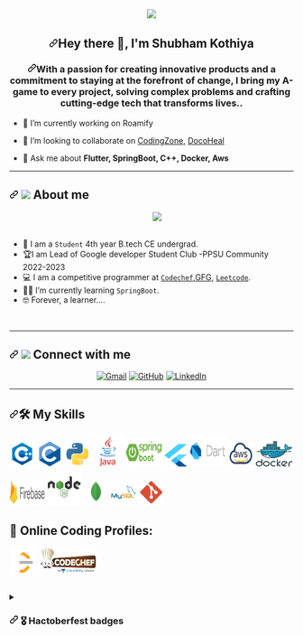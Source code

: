 <!--  - 👋 Hi, I’m @theshubh007 Shubham Kothiya
- 👀 I’m interested in competitive programming
- 🌱 Flutter, Nodejs, Springboot, Docker, Aws.
- My Applications on playstore:
   1.https://play.google.com/store/apps/details?id=com.shubh.Docoheal
   2.https://play.google.com/store/apps/details?id=com.shubh.codingzone
- 📫 How to reach me :https://www.linkedin.com/in/shubham-kothiya-7999451b9/
 -->

 <div align="center">
    
<!--<img src = "https://github.com/theshubh007/theshubh007/blob/main/gitartwork.svg"> -->
<img src = "https://firebasestorage.googleapis.com/v0/b/jarvis-b322c.appspot.com/o/gitartwork.svg?alt=media&token=4c327e68-d71a-472b-b2d1-817c09bff0ef">
    
</div>

 <article class="markdown-body entry-content container-lg f5" itemprop="text"><h1 align="center" dir="auto"><a id="user-content-hi--im-abhishek-bhatt" class="anchor" aria-hidden="true" href="#hi--im-abhishek-bhatt"><svg class="octicon octicon-link" viewBox="0 0 16 16" version="1.1" width="16" height="16" aria-hidden="true"><path d="m7.775 3.275 1.25-1.25a3.5 3.5 0 1 1 4.95 4.95l-2.5 2.5a3.5 3.5 0 0 1-4.95 0 .751.751 0 0 1 .018-1.042.751.751 0 0 1 1.042-.018 1.998 1.998 0 0 0 2.83 0l2.5-2.5a2.002 2.002 0 0 0-2.83-2.83l-1.25 1.25a.751.751 0 0 1-1.042-.018.751.751 0 0 1-.018-1.042Zm-4.69 9.64a1.998 1.998 0 0 0 2.83 0l1.25-1.25a.751.751 0 0 1 1.042.018.751.751 0 0 1 .018 1.042l-1.25 1.25a3.5 3.5 0 1 1-4.95-4.95l2.5-2.5a3.5 3.5 0 0 1 4.95 0 .751.751 0 0 1-.018 1.042.751.751 0 0 1-1.042.018 1.998 1.998 0 0 0-2.83 0l-2.5 2.5a1.998 1.998 0 0 0 0 2.83Z"></path></svg></a>Hey there <g-emoji class="g-emoji" alias="wave" fallback-src="https://github.githubassets.com/images/icons/emoji/unicode/1f44b.png">👋</g-emoji>, I'm Shubham Kothiya</h1>
<h3 align="center" dir="auto"><a id="user-content-self-motivated-quick-learner-and-tech-savvy-professional-who-believes-in-upgrading-skills-and-knowledge-levels-as-continuous-process-to-handle-new-technologies" class="anchor" aria-hidden="true" href="#self-motivated-quick-learner-and-tech-savvy-professional-who-believes-in-upgrading-skills-and-knowledge-levels-as-continuous-process-to-handle-new-technologies"><svg class="octicon octicon-link" viewBox="0 0 16 16" version="1.1" width="16" height="16" aria-hidden="true"><path d="m7.775 3.275 1.25-1.25a3.5 3.5 0 1 1 4.95 4.95l-2.5 2.5a3.5 3.5 0 0 1-4.95 0 .751.751 0 0 1 .018-1.042.751.751 0 0 1 1.042-.018 1.998 1.998 0 0 0 2.83 0l2.5-2.5a2.002 2.002 0 0 0-2.83-2.83l-1.25 1.25a.751.751 0 0 1-1.042-.018.751.751 0 0 1-.018-1.042Zm-4.69 9.64a1.998 1.998 0 0 0 2.83 0l1.25-1.25a.751.751 0 0 1 1.042.018.751.751 0 0 1 .018 1.042l-1.25 1.25a3.5 3.5 0 1 1-4.95-4.95l2.5-2.5a3.5 3.5 0 0 1 4.95 0 .751.751 0 0 1-.018 1.042.751.751 0 0 1-1.042.018 1.998 1.998 0 0 0-2.83 0l-2.5 2.5a1.998 1.998 0 0 0 0 2.83Z"></path></svg></a>With a passion for creating innovative products and a commitment to staying at the forefront of change, I bring my A-game to every project, solving complex problems and crafting cutting-edge tech that transforms lives..</h3>
<!-- <p align="left" dir="auto"> <a target="_blank" rel="noopener noreferrer nofollow" href="https://camo.githubusercontent.com/83bf537d02373e706902479ab1c836aaa825388434800069e0c68beaa1d8494e/68747470733a2f2f6b6f6d617265762e636f6d2f67687076632f3f757365726e616d653d626861747461626869303133266c6162656c3d50726f66696c65253230766965777326636f6c6f723d306537356236267374796c653d666c6174"><img src="https://camo.githubusercontent.com/83bf537d02373e706902479ab1c836aaa825388434800069e0c68beaa1d8494e/68747470733a2f2f6b6f6d617265762e636f6d2f67687076632f3f757365726e616d653d626861747461626869303133266c6162656c3d50726f66696c65253230766965777326636f6c6f723d306537356236267374796c653d666c6174" alt="bhattabhi013" data-canonical-src="https://komarev.com/ghpvc/?username=bhattabhi013&amp;label=Profile%20views&amp;color=0e75b6&amp;style=flat" style="max-width: 100%;"></a> </p>-->
<ul dir="auto"> 
<li>
<p dir="auto"><g-emoji class="g-emoji" alias="telescope" fallback-src="https://github.githubassets.com/images/icons/emoji/unicode/1f52d.png">🔭</g-emoji> I’m currently working on Roamify</p>
</li>
<li>
<p dir="auto"><g-emoji class="g-emoji" alias="dancers" fallback-src="https://github.githubassets.com/images/icons/emoji/unicode/1f46f.png">👯</g-emoji> I’m looking to collaborate on <a href="https://play.google.com/store/apps/details?id=com.shubh.codingzone">CodingZone</a>, <a href="https://play.google.com/store/apps/details?id=com.shubh.Docoheal">DocoHeal</a></p>
</li>
<li>
<p dir="auto"><g-emoji class="g-emoji" alias="speech_balloon" fallback-src="https://github.githubassets.com/images/icons/emoji/unicode/1f4ac.png">💬</g-emoji> Ask me about <strong>Flutter, SpringBoot, C++, Docker, Aws</strong></p>
</li>
<!-- <li>
<p dir="auto"><g-emoji class="g-emoji" alias="zap" fallback-src="https://github.githubassets.com/images/icons/emoji/unicode/26a1.png">⚡</g-emoji> Fun fact <strong>Earth is not flat.</strong></p>
</li> -->
</ul>
<hr>
<h2 dir="auto"><a id="user-content-----about-me" class="anchor" aria-hidden="true" href="#----about-me"><svg class="octicon octicon-link" viewBox="0 0 16 16" version="1.1" width="16" height="16" aria-hidden="true"><path d="m7.775 3.275 1.25-1.25a3.5 3.5 0 1 1 4.95 4.95l-2.5 2.5a3.5 3.5 0 0 1-4.95 0 .751.751 0 0 1 .018-1.042.751.751 0 0 1 1.042-.018 1.998 1.998 0 0 0 2.83 0l2.5-2.5a2.002 2.002 0 0 0-2.83-2.83l-1.25 1.25a.751.751 0 0 1-1.042-.018.751.751 0 0 1-.018-1.042Zm-4.69 9.64a1.998 1.998 0 0 0 2.83 0l1.25-1.25a.751.751 0 0 1 1.042.018.751.751 0 0 1 .018 1.042l-1.25 1.25a3.5 3.5 0 1 1-4.95-4.95l2.5-2.5a3.5 3.5 0 0 1 4.95 0 .751.751 0 0 1-.018 1.042.751.751 0 0 1-1.042.018 1.998 1.998 0 0 0-2.83 0l-2.5 2.5a1.998 1.998 0 0 0 0 2.83Z"></path></svg></a><themed-picture data-catalyst-inline="true"><picture> <img src="https://github.com/7oSkaaa/7oSkaaa/raw/main/Images/about_me.gif?raw=true" width="50px">  </picture></themed-picture> About me</h2>
<p dir="auto"><themed-picture data-catalyst-inline="true"><picture> <img align="right" src="https://github.com/7oSkaaa/7oSkaaa/raw/main/Images/Right_Side.gif?raw=true" width="250px"></picture></themed-picture></p>
<p dir="auto"><br><br></p>
<ul dir="auto">
<li><g-emoji class="g-emoji" alias="school" fallback-src="https://github.githubassets.com/images/icons/emoji/unicode/1f3eb.png">🏫</g-emoji> I am a <code>Student</code> 4th year B.tech CE undergrad.</li>
<li><g-emoji class="g-emoji" alias="trophy" fallback-src="https://github.githubassets.com/images/icons/emoji/unicode/1f3c6.png">🏆</g-emoji>I am Lead of Google developer Student Club -PPSU Community 2022-2023</li>
<!-- <li><g-emoji class="g-emoji" alias="technologist" fallback-src="https://github.githubassets.com/images/icons/emoji/unicode/1f9d1-1f4bb.png">🧑‍💻</g-emoji> I love open-source contribution.</li> -->
<li><g-emoji class="g-emoji" alias="computer" fallback-src="https://github.githubassets.com/images/icons/emoji/unicode/1f4bb.png">💻</g-emoji> I am a competitive programmer at <a href="https://www.codechef.com/users/kingshubh_07"><code>Codechef</code></a>,<a href="https://auth.geeksforgeeks.org/user/thekingshubh07/practice/" <code>GFG</code></a>, <a href="https://leetcode.com/shubhamkothiya007/"><code>Leetcode</code></a>.</li>
<li><g-emoji class="g-emoji" alias="student" fallback-src="https://github.githubassets.com/images/icons/emoji/unicode/1f9d1-1f393.png">🧑‍🎓</g-emoji> I’m currently learning <code>SpringBoot</code>.</li>
<li><g-emoji class="g-emoji" alias="nerd_face" fallback-src="https://github.githubassets.com/images/icons/emoji/unicode/1f913.png">🤓</g-emoji>  Forever, a learner...</code>.</li>
<!-- <li><g-emoji class="g-emoji" alias="thinking" fallback-src="https://github.githubassets.com/images/icons/emoji/unicode/1f914.png">🤔</g-emoji> You can find me on <a href="https://www.linkedin.com/in/shubham-kothiya-7999451b9/" rel="nofollow"><code>Linkdin<code></a>.</li> -->
</ul>
<br>
<hr>
<h2 dir="auto"><a id="user-content----connect-with-me" class="anchor" aria-hidden="true" href="#---connect-with-me"><svg class="octicon octicon-link" viewBox="0 0 16 16" version="1.1" width="16" height="16" aria-hidden="true"><path d="m7.775 3.275 1.25-1.25a3.5 3.5 0 1 1 4.95 4.95l-2.5 2.5a3.5 3.5 0 0 1-4.95 0 .751.751 0 0 1 .018-1.042.751.751 0 0 1 1.042-.018 1.998 1.998 0 0 0 2.83 0l2.5-2.5a2.002 2.002 0 0 0-2.83-2.83l-1.25 1.25a.751.751 0 0 1-1.042-.018.751.751 0 0 1-.018-1.042Zm-4.69 9.64a1.998 1.998 0 0 0 2.83 0l1.25-1.25a.751.751 0 0 1 1.042.018.751.751 0 0 1 .018 1.042l-1.25 1.25a3.5 3.5 0 1 1-4.95-4.95l2.5-2.5a3.5 3.5 0 0 1 4.95 0 .751.751 0 0 1-.018 1.042.751.751 0 0 1-1.042.018 1.998 1.998 0 0 0-2.83 0l-2.5 2.5a1.998 1.998 0 0 0 0 2.83Z"></path></svg></a><themed-picture data-catalyst-inline="true"><picture> <img src="https://github.com/7oSkaaa/7oSkaaa/raw/main/Images/Connect-with-me.gif?raw=true" width="100px"> </picture></themed-picture> Connect with me</h2>
<p align="center" dir="auto">
	<a href="mailto:thekingshubh07@gmail.com"><img src="https://camo.githubusercontent.com/81f051ac648dd8648812d3218bf45ca54379011006582773097eaea84a4d989f/68747470733a2f2f696d672e736869656c64732e696f2f62616467652f676d61696c2d2532334541343333352e7376673f7374796c653d706c6173746963266c6f676f3d676d61696c266c6f676f436f6c6f723d7768697465" alt="Gmail" data-canonical-src="https://img.shields.io/badge/gmail-%23EA4335.svg?style=plastic&amp;logo=gmail&amp;logoColor=white" style="max-width: 100%;"></a>
	<a href="https://github.com/theshubh007"><img src="https://camo.githubusercontent.com/46625ba568e8e4b14be5ab868d5b8822f065fb62b680ffd255756c2abcd8664e/68747470733a2f2f696d672e736869656c64732e696f2f62616467652f6769746875622d2532333138313731372e7376673f7374796c653d706c6173746963266c6f676f3d676974687562266c6f676f436f6c6f723d7768697465" alt="GitHub" data-canonical-src="https://img.shields.io/badge/github-%23181717.svg?style=plastic&amp;logo=github&amp;logoColor=white" style="max-width: 100%;"></a>
	<a href="https://www.linkedin.com/in/shubham-kothiya-7999451b9/" rel="nofollow"><img src="https://camo.githubusercontent.com/4400abbd50578ca7acd3d2bfaebd008b6f5b978347af0e72c3910a6584a085f9/68747470733a2f2f696d672e736869656c64732e696f2f62616467652f6c696e6b6564696e2d2532333041363643322e7376673f7374796c653d706c6173746963266c6f676f3d6c696e6b6564696e266c6f676f436f6c6f723d7768697465" alt="LinkedIn" data-canonical-src="https://img.shields.io/badge/linkedin-%230A66C2.svg?style=plastic&amp;logo=linkedin&amp;logoColor=white" style="max-width: 100%;"></a>
<!-- 	<a href="https://www.instagram.com/bwith_abhi/" rel="nofollow"><img src="https://camo.githubusercontent.com/2e97e4799be678e91e476c77c5e7a80fee118fb023e1911920e05c83ca03a616/68747470733a2f2f696d672e736869656c64732e696f2f62616467652f696e7374616772616d2d2532334534343035462e7376673f7374796c653d706c6173746963266c6f676f3d696e7374616772616d266c6f676f436f6c6f723d7768697465" alt="Instagram" data-canonical-src="https://img.shields.io/badge/instagram-%23E4405F.svg?style=plastic&amp;logo=instagram&amp;logoColor=white" style="max-width: 100%;"></a> -->
<!--   	<a target="_blank" rel="noopener noreferrer nofollow" href="https://camo.githubusercontent.com/6c12f7130bd6ea0f52269fb63f1a84a256891f5e10638e6fe0d88c342d134aba/68747470733a2f2f696d672e736869656c64732e696f2f62616467652f747769747465722d2532333041363643322e7376673f7374796c653d706c6173746963266c6f676f3d74776974746572266c6f676f436f6c6f723d7768697465"><img src="https://camo.githubusercontent.com/6c12f7130bd6ea0f52269fb63f1a84a256891f5e10638e6fe0d88c342d134aba/68747470733a2f2f696d672e736869656c64732e696f2f62616467652f747769747465722d2532333041363643322e7376673f7374796c653d706c6173746963266c6f676f3d74776974746572266c6f676f436f6c6f723d7768697465" alt="Twitter" data-canonical-src="https://img.shields.io/badge/twitter-%230A66C2.svg?style=plastic&amp;logo=twitter&amp;logoColor=white" style="max-width: 100%;"></a> -->
</p>
<hr>
<h2 dir="auto">
	<a id="user-content-️-my-skills" class="anchor" aria-hidden="true" href="#️-my-skills"><svg class="octicon octicon-link" viewBox="0 0 16 16" version="1.1" width="16" height="16" aria-hidden="true"><path d="m7.775 3.275 1.25-1.25a3.5 3.5 0 1 1 4.95 4.95l-2.5 2.5a3.5 3.5 0 0 1-4.95 0 .751.751 0 0 1 .018-1.042.751.751 0 0 1 1.042-.018 1.998 1.998 0 0 0 2.83 0l2.5-2.5a2.002 2.002 0 0 0-2.83-2.83l-1.25 1.25a.751.751 0 0 1-1.042-.018.751.751 0 0 1-.018-1.042Zm-4.69 9.64a1.998 1.998 0 0 0 2.83 0l1.25-1.25a.751.751 0 0 1 1.042.018.751.751 0 0 1 .018 1.042l-1.25 1.25a3.5 3.5 0 1 1-4.95-4.95l2.5-2.5a3.5 3.5 0 0 1 4.95 0 .751.751 0 0 1-.018 1.042.751.751 0 0 1-1.042.018 1.998 1.998 0 0 0-2.83 0l-2.5 2.5a1.998 1.998 0 0 0 0 2.83Z"></path></svg></a><g-emoji class="g-emoji" alias="hammer_and_wrench" fallback-src="https://github.githubassets.com/images/icons/emoji/unicode/1f6e0.png">🛠️</g-emoji> My Skills</h2>

<p align="left"> 
    <a href="#"><img src="src/c++.jpg" title = "C++" width = "45px" height = "45px" /></a>
    <a href="#"><img src="src/C.jpg"  title = "C" width = "45px" height = "45px" /></a>
    <a href="#"><img src="src/python.png" title = "Python" width = "45px" height = "45px" /></a> 
    <a href="#"><img src="src/java.png" title = "Java" width = "55px" height = "55px" /></a>
    <a href="#"><img src="src/springboot.png" title = "Spring Boot" width = "65px" height = "50px" /></a> 
    <a href="#"><img src="src/flutter.png" title = "Flutter" width = "40px" height = "40px" /></a>
    <a href="#"><img src="src/dart.png" title = "Dart" width = "65px" height = "55px" /></a> 
    <a href="#"><img src="src/aws2.png" title = "Tailwind CSS" width = "45px" height = "45px"/></a> 
    <a href="#"><img src="src/docker.png" title = "Docker" width = "65px" height = "45px" /></a> 
<!--     <a href="#"><img src="src/docker2.png" title = "Docker" width = "45px" height = "45px" /></a>  -->
    <a href="#"><img src="src/firebase2.png" title = "Firebase" width = "63px" height = "45px" /></a> 
    <a href="#"><img src="src/nodejs.png" title = "NodeJS" width="60px" height="65px" /></a> 
    <a href="#"><img src="src/mongoDB.png" title = "MongoDB" width = "45px" height = "45px" /></a>  
    <a href="#"><img src="src/mysql.png" title = "MySQL" width = "45px" height = "45px" /></a>
    <a href="#"><img src="src/git.png" title = "Git" width = "45px" height = "45px" /></a>  
</p>

## 🌟 Online Coding Profiles:
<p align="left">

<a href = "https://leetcode.com/shubhamkothiya007/" target="_blank" title ="LeetCode Profile" ><img src="src/leetcode.png" width = "45px" height ="45px" target="_blank"/></a>
<a href = "https://www.codechef.com/users/kingshubh_07" target="_blank" title ="CodeChef Profile" target="_blank"><img src="src/codechef.png" width = "100px" height ="45px" hspace=5 /></a>


</p>
<br>
<!-- <p align="center" dir="auto">
	<a href="https://github.com/piyushsuthar/github-readme-quotes"> <img alt="Quote" src="https://camo.githubusercontent.com/ea521e6b03bad991b1c5db43be8169ffb34dc10fba4c4bbf233356cc626f91b3/68747470733a2f2f71756f7465732d6769746875622d726561646d652e76657263656c2e6170702f6170693f747970653d686f72697a6f6e74616c267468656d653d746f6b796f6e6967687426616e696d6174696f6e3d67726f775f6f75745f696e2671756f746543617465676f72793d70726f6772616d6d696e67" data-canonical-src="https://quotes-github-readme.vercel.app/api?type=horizontal&amp;theme=tokyonight&amp;animation=grow_out_in&amp;quoteCategory=programming" style="max-width: 100%;">
</a></p> -->
<!-- <h2 dir="auto"><a id="user-content-----github-stats" class="anchor" aria-hidden="true" href="#----github-stats"><svg class="octicon octicon-link" viewBox="0 0 16 16" version="1.1" width="16" height="16" aria-hidden="true"><path d="m7.775 3.275 1.25-1.25a3.5 3.5 0 1 1 4.95 4.95l-2.5 2.5a3.5 3.5 0 0 1-4.95 0 .751.751 0 0 1 .018-1.042.751.751 0 0 1 1.042-.018 1.998 1.998 0 0 0 2.83 0l2.5-2.5a2.002 2.002 0 0 0-2.83-2.83l-1.25 1.25a.751.751 0 0 1-1.042-.018.751.751 0 0 1-.018-1.042Zm-4.69 9.64a1.998 1.998 0 0 0 2.83 0l1.25-1.25a.751.751 0 0 1 1.042.018.751.751 0 0 1 .018 1.042l-1.25 1.25a3.5 3.5 0 1 1-4.95-4.95l2.5-2.5a3.5 3.5 0 0 1 4.95 0 .751.751 0 0 1-.018 1.042.751.751 0 0 1-1.042.018 1.998 1.998 0 0 0-2.83 0l-2.5 2.5a1.998 1.998 0 0 0 0 2.83Z"></path></svg></a><themed-picture data-catalyst-inline="true"><picture> <img src="https://github.com/7oSkaaa/7oSkaaa/raw/main/Images/Statistics.gif?raw=true" width="50px">  </picture></themed-picture> Github Stats</h2> -->
<!-- <details><summary><h3 dir="auto"><a id="user-content---streak-stats" class="anchor" aria-hidden="true" href="#--streak-stats"><svg class="octicon octicon-link" viewBox="0 0 16 16" version="1.1" width="16" height="16" aria-hidden="true"><path d="m7.775 3.275 1.25-1.25a3.5 3.5 0 1 1 4.95 4.95l-2.5 2.5a3.5 3.5 0 0 1-4.95 0 .751.751 0 0 1 .018-1.042.751.751 0 0 1 1.042-.018 1.998 1.998 0 0 0 2.83 0l2.5-2.5a2.002 2.002 0 0 0-2.83-2.83l-1.25 1.25a.751.751 0 0 1-1.042-.018.751.751 0 0 1-.018-1.042Zm-4.69 9.64a1.998 1.998 0 0 0 2.83 0l1.25-1.25a.751.751 0 0 1 1.042.018.751.751 0 0 1 .018 1.042l-1.25 1.25a3.5 3.5 0 1 1-4.95-4.95l2.5-2.5a3.5 3.5 0 0 1 4.95 0 .751.751 0 0 1-.018 1.042.751.751 0 0 1-1.042.018 1.998 1.998 0 0 0-2.83 0l-2.5 2.5a1.998 1.998 0 0 0 0 2.83Z"></path></svg></a> <g-emoji class="g-emoji" alias="fire" fallback-src="https://github.githubassets.com/images/icons/emoji/unicode/1f525.png">🔥</g-emoji> Streak Stats</h3></summary>
<hr>
<p align="center" dir="auto"><a target="_blank" rel="noopener noreferrer nofollow" href="https://camo.githubusercontent.com/f526796525ef1e9d6d7b4b97158bbc4c52fbdbd688d7aad4c5456aba72a66690/68747470733a2f2f6769746875622d726561646d652d73747265616b2d73746174732e6865726f6b756170702e636f6d2f3f757365723d626861747461626869303133267468656d653d746f6b796f6e696768745f64756f"><img src="https://camo.githubusercontent.com/f526796525ef1e9d6d7b4b97158bbc4c52fbdbd688d7aad4c5456aba72a66690/68747470733a2f2f6769746875622d726561646d652d73747265616b2d73746174732e6865726f6b756170702e636f6d2f3f757365723d626861747461626869303133267468656d653d746f6b796f6e696768745f64756f" alt="7oSkaaa" data-canonical-src="https://github-readme-streak-stats.herokuapp.com/?user=bhattabhi013&amp;theme=tokyonight_duo" style="max-width: 100%;"></a></p>
</details> -->
<!-- <details><summary><h3 dir="auto"><a id="user-content--github-profile-stats" class="anchor" aria-hidden="true" href="#-github-profile-stats"><svg class="octicon octicon-link" viewBox="0 0 16 16" version="1.1" width="16" height="16" aria-hidden="true"><path d="m7.775 3.275 1.25-1.25a3.5 3.5 0 1 1 4.95 4.95l-2.5 2.5a3.5 3.5 0 0 1-4.95 0 .751.751 0 0 1 .018-1.042.751.751 0 0 1 1.042-.018 1.998 1.998 0 0 0 2.83 0l2.5-2.5a2.002 2.002 0 0 0-2.83-2.83l-1.25 1.25a.751.751 0 0 1-1.042-.018.751.751 0 0 1-.018-1.042Zm-4.69 9.64a1.998 1.998 0 0 0 2.83 0l1.25-1.25a.751.751 0 0 1 1.042.018.751.751 0 0 1 .018 1.042l-1.25 1.25a3.5 3.5 0 1 1-4.95-4.95l2.5-2.5a3.5 3.5 0 0 1 4.95 0 .751.751 0 0 1-.018 1.042.751.751 0 0 1-1.042.018 1.998 1.998 0 0 0-2.83 0l-2.5 2.5a1.998 1.998 0 0 0 0 2.83Z"></path></svg></a><g-emoji class="g-emoji" alias="computer" fallback-src="https://github.githubassets.com/images/icons/emoji/unicode/1f4bb.png">💻</g-emoji> GitHub Profile Stats</h3></summary>
<hr>
<p align="center" dir="auto">
    <a href="https://github.com/anuraghazra/github-readme-stats">
	    <img alt="Abhishek's Github Stats" src="https://camo.githubusercontent.com/7538ae2adf210024036f90d5af4bd3afce82be01da4ff2171811c64e1f82252b/68747470733a2f2f6769746875622d726561646d652d73746174732e76657263656c2e6170702f6170693f757365726e616d653d6268617474616268693031332673686f775f69636f6e733d7472756526636f756e745f707269766174653d74727565266c6f63616c653d656e267468656d653d746f6b796f6e69676874266c61796f75743d636f6d70616374" height="230px" data-canonical-src="https://github-readme-stats.vercel.app/api?username=bhattabhi013&amp;show_icons=true&amp;count_private=true&amp;locale=en&amp;theme=tokyonight&amp;layout=compact" style="max-width: 100%;"></a>
	  <a target="_blank" rel="noopener noreferrer nofollow" href="https://camo.githubusercontent.com/49e5ad4ed2a5dcfeb08c4aa4028bedb961f9dfeef18f96cf36dd816648e402be/68747470733a2f2f6769746875622d726561646d652d73746174732e76657263656c2e6170702f6170692f746f702d6c616e67733f757365726e616d653d626861747461626869303133266c616e67735f636f756e743d31302673686f775f69636f6e733d74727565266c6f63616c653d656e267468656d653d746f6b796f6e69676874"><img src="https://camo.githubusercontent.com/49e5ad4ed2a5dcfeb08c4aa4028bedb961f9dfeef18f96cf36dd816648e402be/68747470733a2f2f6769746875622d726561646d652d73746174732e76657263656c2e6170702f6170692f746f702d6c616e67733f757365726e616d653d626861747461626869303133266c616e67735f636f756e743d31302673686f775f69636f6e733d74727565266c6f63616c653d656e267468656d653d746f6b796f6e69676874" alt="7oSkaaa" height="230px" data-canonical-src="https://github-readme-stats.vercel.app/api/top-langs?username=bhattabhi013&amp;langs_count=10&amp;show_icons=true&amp;locale=en&amp;theme=tokyonight" style="max-width: 100%;"></a>
<br>
</p><p dir="auto"><b>Note:</b> Top languages is only a metric of the languages my public code consists of and doesn't reflect experience or skill level.</p>
  <p dir="auto"></p>
</details> -->
<!-- <details><summary><h3 dir="auto"><a id="user-content--recent-github-activity" class="anchor" aria-hidden="true" href="#-recent-github-activity"><svg class="octicon octicon-link" viewBox="0 0 16 16" version="1.1" width="16" height="16" aria-hidden="true"><path d="m7.775 3.275 1.25-1.25a3.5 3.5 0 1 1 4.95 4.95l-2.5 2.5a3.5 3.5 0 0 1-4.95 0 .751.751 0 0 1 .018-1.042.751.751 0 0 1 1.042-.018 1.998 1.998 0 0 0 2.83 0l2.5-2.5a2.002 2.002 0 0 0-2.83-2.83l-1.25 1.25a.751.751 0 0 1-1.042-.018.751.751 0 0 1-.018-1.042Zm-4.69 9.64a1.998 1.998 0 0 0 2.83 0l1.25-1.25a.751.751 0 0 1 1.042.018.751.751 0 0 1 .018 1.042l-1.25 1.25a3.5 3.5 0 1 1-4.95-4.95l2.5-2.5a3.5 3.5 0 0 1 4.95 0 .751.751 0 0 1-.018 1.042.751.751 0 0 1-1.042.018 1.998 1.998 0 0 0-2.83 0l-2.5 2.5a1.998 1.998 0 0 0 0 2.83Z"></path></svg></a><g-emoji class="g-emoji" alias="zap" fallback-src="https://github.githubassets.com/images/icons/emoji/unicode/26a1.png">⚡</g-emoji> Recent GitHub Activity</h3></summary>
<hr>
<p dir="auto"><a href="https://github.com/bhattabhi013"><img alt="Abhishek's Activity Graph" src="https://camo.githubusercontent.com/9736e8173e4f17848c1a1611ecbd676db460e3602c6911cf87543c96257b3688/68747470733a2f2f61637469766974792d67726170682e6865726f6b756170702e636f6d2f67726170683f757365726e616d653d62686174746162686930313326637573746f6d5f7469746c653d6268617474616268693031332773253230436f6e747269627574696f6e2532304772617068267468656d653d72656163742d6461726b" data-canonical-src="https://activity-graph.herokuapp.com/graph?username=bhattabhi013&amp;custom_title=bhattabhi013's%20Contribution%20Graph&amp;theme=react-dark" style="max-width: 100%;"></a></p>
</details> -->
<!-- <details><summary> <h3 dir="auto"><a id="user-content--trophy-git-profile-trophies-" class="anchor" aria-hidden="true" href="#-trophy-git-profile-trophies-"><svg class="octicon octicon-link" viewBox="0 0 16 16" version="1.1" width="16" height="16" aria-hidden="true"><path d="m7.775 3.275 1.25-1.25a3.5 3.5 0 1 1 4.95 4.95l-2.5 2.5a3.5 3.5 0 0 1-4.95 0 .751.751 0 0 1 .018-1.042.751.751 0 0 1 1.042-.018 1.998 1.998 0 0 0 2.83 0l2.5-2.5a2.002 2.002 0 0 0-2.83-2.83l-1.25 1.25a.751.751 0 0 1-1.042-.018.751.751 0 0 1-.018-1.042Zm-4.69 9.64a1.998 1.998 0 0 0 2.83 0l1.25-1.25a.751.751 0 0 1 1.042.018.751.751 0 0 1 .018 1.042l-1.25 1.25a3.5 3.5 0 1 1-4.95-4.95l2.5-2.5a3.5 3.5 0 0 1 4.95 0 .751.751 0 0 1-.018 1.042.751.751 0 0 1-1.042.018 1.998 1.998 0 0 0-2.83 0l-2.5 2.5a1.998 1.998 0 0 0 0 2.83Z"></path></svg></a> <g-emoji class="g-emoji" alias="trophy" fallback-src="https://github.githubassets.com/images/icons/emoji/unicode/1f3c6.png">🏆</g-emoji> Git profile Trophies </h3></summary>
<hr>
<p align="center" dir="auto"> <a href="https://github.com/ryo-ma/github-profile-trophy"><img src="https://camo.githubusercontent.com/52956f00ae1efe592cf50f49fd12fe1efaf919b6bbf19d770cf73cf26848cee3/68747470733a2f2f6769746875622d70726f66696c652d74726f7068792e76657263656c2e6170702f3f757365726e616d653d626861747461626869303133266c61796f75743d636f6d70616374267468656d653d746f6b796f6e6967687426636f6c756d6e3d34266d617267696e2d773d3135266d617267696e2d683d3135" alt="7oskaaa" data-canonical-src="https://github-profile-trophy.vercel.app/?username=bhattabhi013&amp;layout=compact&amp;theme=tokyonight&amp;column=4&amp;margin-w=15&amp;margin-h=15" style="max-width: 100%;"></a> </p>
</details> -->
<details><summary> <h3 dir="auto"><a id="user-content--️-hactoberfest-badges-" class="anchor" aria-hidden="true" href="#-️-hactoberfest-badges-"><svg class="octicon octicon-link" viewBox="0 0 16 16" version="1.1" width="16" height="16" aria-hidden="true"><path d="m7.775 3.275 1.25-1.25a3.5 3.5 0 1 1 4.95 4.95l-2.5 2.5a3.5 3.5 0 0 1-4.95 0 .751.751 0 0 1 .018-1.042.751.751 0 0 1 1.042-.018 1.998 1.998 0 0 0 2.83 0l2.5-2.5a2.002 2.002 0 0 0-2.83-2.83l-1.25 1.25a.751.751 0 0 1-1.042-.018.751.751 0 0 1-.018-1.042Zm-4.69 9.64a1.998 1.998 0 0 0 2.83 0l1.25-1.25a.751.751 0 0 1 1.042.018.751.751 0 0 1 .018 1.042l-1.25 1.25a3.5 3.5 0 1 1-4.95-4.95l2.5-2.5a3.5 3.5 0 0 1 4.95 0 .751.751 0 0 1-.018 1.042.751.751 0 0 1-1.042.018 1.998 1.998 0 0 0-2.83 0l-2.5 2.5a1.998 1.998 0 0 0 0 2.83Z"></path></svg></a> <g-emoji class="g-emoji" alias="medal_military" fallback-src="https://github.githubassets.com/images/icons/emoji/unicode/1f396.png">🎖️</g-emoji> Hactoberfest badges </h3></summary>
<hr>
<p dir="auto"><a href="https://holopin.io/@theshubh007#badges" rel="nofollow"><img src="https://freeimage.host/i/screenshot-2023-07-10-214033.Hs1Eqbe" alt="@Shubham's's Holopin board" data-canonical-src="https://www.holopin.io/@theshubh007#badges" style="max-width: 100%;"></a></p>
</details>
<!-- <p dir="auto"><br><br></p>
<h2 dir="auto"><a id="user-content--a-snake-eating-my-contributions-graph" class="anchor" aria-hidden="true" href="#-a-snake-eating-my-contributions-graph"><svg class="octicon octicon-link" viewBox="0 0 16 16" version="1.1" width="16" height="16" aria-hidden="true"><path d="m7.775 3.275 1.25-1.25a3.5 3.5 0 1 1 4.95 4.95l-2.5 2.5a3.5 3.5 0 0 1-4.95 0 .751.751 0 0 1 .018-1.042.751.751 0 0 1 1.042-.018 1.998 1.998 0 0 0 2.83 0l2.5-2.5a2.002 2.002 0 0 0-2.83-2.83l-1.25 1.25a.751.751 0 0 1-1.042-.018.751.751 0 0 1-.018-1.042Zm-4.69 9.64a1.998 1.998 0 0 0 2.83 0l1.25-1.25a.751.751 0 0 1 1.042.018.751.751 0 0 1 .018 1.042l-1.25 1.25a3.5 3.5 0 1 1-4.95-4.95l2.5-2.5a3.5 3.5 0 0 1 4.95 0 .751.751 0 0 1-.018 1.042.751.751 0 0 1-1.042.018 1.998 1.998 0 0 0-2.83 0l-2.5 2.5a1.998 1.998 0 0 0 0 2.83Z"></path></svg></a><g-emoji class="g-emoji" alias="snake" fallback-src="https://github.githubassets.com/images/icons/emoji/unicode/1f40d.png">🐍</g-emoji> A Snake Eating my Contributions Graph</h2>
<p align="center" dir="auto">
	<a target="_blank" rel="noopener noreferrer" href="https://github.com/bhattabhi013/bhattabhi013/blob/output/github-contribution-grid-snake.svg"><img src="https://github.com/bhattabhi013/bhattabhi013/raw/output/github-contribution-grid-snake.svg" alt="Snake Game" style="max-width: 100%;"></a>
</p> -->
</article>
  </div>
</div>
